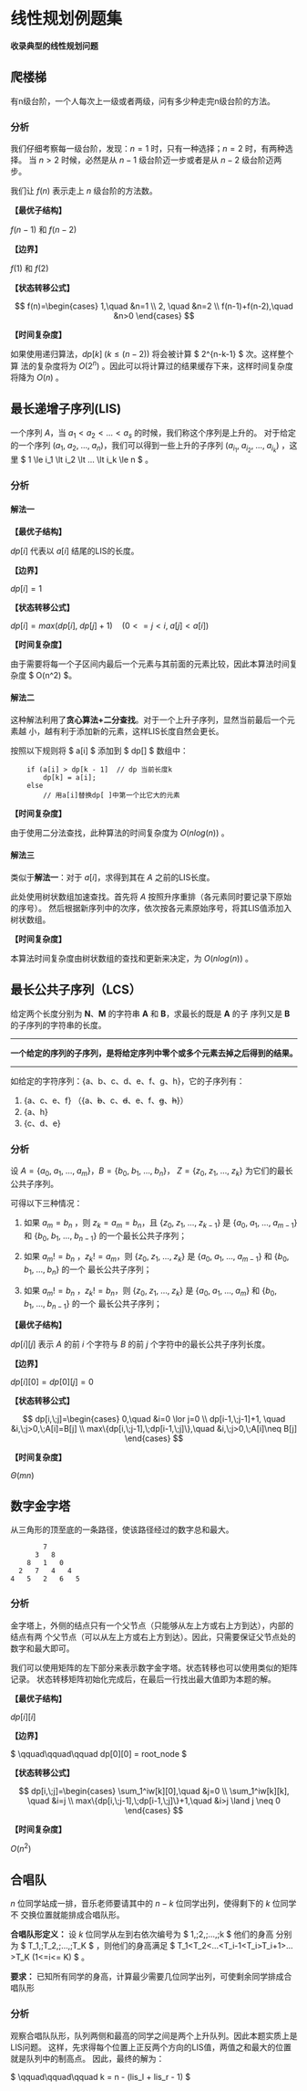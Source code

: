 <script type="text/javascript" async
  src="https://cdn.mathjax.org/mathjax/latest/MathJax.js?config=TeX-MML-AM_CHTML">
</script>

# 线性规划例题集

**收录典型的线性规划问题**

## 爬楼梯

有n级台阶，一个人每次上一级或者两级，问有多少种走完n级台阶的方法。

### 分析

我们仔细考察每一级台阶，发现：$n = 1$ 时，只有一种选择；$n = 2$ 时，有两种选择。
当 $n > 2$ 时候，必然是从 $n - 1$ 级台阶迈一步或者是从 $n - 2$ 级台阶迈两步。

我们让 $f(n)$ 表示走上 $n$ 级台阶的方法数。

**【最优子结构】**

$f(n-1)$ 和 $f(n-2)$

**【边界】**

$f(1)$ 和 $f(2)$

**【状态转移公式】**

$$
f(n)=\begin{cases}
1,\quad &n=1 \\
2, \quad &n=2 \\
f(n-1)+f(n-2),\quad &n>0
\end{cases}
$$

**【时间复杂度】**

如果使用递归算法，$dp[k]\;(k \le (n-2))$ 将会被计算 $ 2^{n-k-1} $ 次。这样整个算
法的复杂度将为 $O(2^n)$ 。因此可以将计算过的结果缓存下来，这样时间复杂度将降为
$O(n)$ 。

## 最长递增子序列(LIS)

一个序列 $A$，当 $a_1 \lt a_2 \lt … \lt a_s$ 的时候，我们称这个序列是上升的。
对于给定的一个序列 $(a_1,\;a_2,\;...,\;a_n)$，我们可以得到一些上升的子序列
$(a_{i_1},\; a_{i_2},\; …,\; a_{i_k})$ ，这里 $ 1 \le i_1 \lt i_2 \lt … \lt i_k \le n $ 。

### 分析

#### 解法一
**【最优子结构】**

$dp[i]$ 代表以 $a[i]$ 结尾的LIS的长度。

**【边界】**

$dp[i]=1$

**【状态转移公式】**

$dp[i]=max(dp[i],\; dp[j]+1)\quad (0<=j< i,\; a[j]< a[i])$

**【时间复杂度】**

由于需要将每一个子区间内最后一个元素与其前面的元素比较，因此本算法时间复杂度
$ O(n^2) $。

#### 解法二

这种解法利用了**贪心算法+二分查找**。对于一个上升子序列，显然当前最后一个元素越
小，越有利于添加新的元素，这样LIS长度自然会更长。

按照以下规则将 $ a[i] $ 添加到 $ dp[] $ 数组中：
```
    if (a[i] > dp[k - 1]  // dp 当前长度k
        dp[k] = a[i];
    else
        // 用a[i]替换dp[ ]中第一个比它大的元素
```

**【时间复杂度】**

由于使用二分法查找，此种算法的时间复杂度为 $O(nlog(n))$ 。


#### 解法三

类似于**解法一**：对于 $a[i]$，求得到其在 $A$ 之前的LIS长度。

此处使用树状数组加速查找。首先将 $A$ 按照升序重排（各元素同时要记录下原始的序号）。
然后根据新序列中的次序，依次按各元素原始序号，将其LIS值添加入树状数组。

**【时间复杂度】**

本算法时间复杂度由树状数组的查找和更新来决定，为 $O(nlog(n))$ 。

## 最长公共子序列（LCS）

给定两个长度分别为 **N**、**M** 的字符串 **A** 和 **B**，求最长的既是 **A** 的子
序列又是 **B** 的子序列的字符串的长度。

***
**一个给定的序列的子序列，是将给定序列中零个或多个元素去掉之后得到的结果。**
***

如给定的字符序列：{a、b、c、d、e、f、g、h}，它的子序列有：
1. {a、c、e、f} （{a、~~b~~、c、~~d~~、e、f、~~g~~、~~h~~}）
2. {a、h}
3. {c、d、e}

### 分析

设 $A=\{a_0,\;a_1,\;…,\;a_m\}$，$B=\{b_0,\;b_1,\;…,\;b_n\}$，
$Z=\{z_0,\;z_1,\;…,\;z_k\}$ 为它们的最长公共子序列。

可得以下三种情况：

1. 如果 $a_m = b_n$ ，则 $z_k = a_m = b_n$，且
$\{z_0,\;z_1,\;…,\;z_{k-1}\}$ 是 $\{a_0,\;a_1,\;…,\;a_{m-1}\}$
和 $\{b_0,\;b_1,\;…,\;b_{n-1}\}$ 的一个最长公共子序列；

2. 如果 $a_m != b_n$ ，$z_k != a_m$，则 $\{z_0,\;z_1,\;…,\;z_{k}\}$ 是
$\{a_0,\;a_1,\;…,\;a_{m-1}\}$ 和 $\{b_0,\;b_1,\;…,\;b_n\}$ 的一个
最长公共子序列；

3. 如果 $a_m != b_n$ ，$z_k != b_n$，则 $\{z_0,\;z_1,\;…,\;z_{k}\}$ 是
$\{a_0,\;a_1,\;…,\;a_m\}$ 和 $\{b_0,\;b_1,\;…,\;b_{n-1}\}$ 的一个
最长公共子序列；

**【最优子结构】**

$dp[i][j]$ 表示 $A$ 的前 $i$ 个字符与 $B$ 的前 $j$ 个字符中的最长公共子序列长度。

**【边界】**

$dp[i][0]=dp[0][j]=0$

**【状态转移公式】**

$$
dp[i,\;j]=\begin{cases}
0,\quad &i=0 \lor j=0 \\
dp[i-1,\;j-1]+1, \quad &i,\;j>0,\;A[i]=B[j] \\
max\{dp[i,\;j-1],\;dp[i-1,\;j]\},\quad &i,\;j>0,\;A[i]\neq B[j]
\end{cases}
$$

**【时间复杂度】**

$\Theta(mn)$

## 数字金字塔

从三角形的顶至底的一条路径，使该路径经过的数字总和最大。

	        7
	      3   8
        8   1   0
	  2   7   4   4
	4   5   2   6   5

### 分析

金字塔上，外侧的结点只有一个父节点（只能够从左上方或右上方到达），内部的结点有两
个父节点（可以从左上方或右上方到达）。因此，只需要保证父节点处的数字和最大即可。

我们可以使用矩阵的左下部分来表示数字金字塔。状态转移也可以使用类似的矩阵记录。
状态转移矩阵初始化完成后，在最后一行找出最大值即为本题的解。

**【最优子结构】**

$dp[i][i]$

**【边界】**

$ \qquad\qquad\qquad dp[0][0] = root\_node $

**【状态转移公式】**

$$
dp[i,\;j]=\begin{cases}
\sum_1^iw[k][0],\quad &j=0 \\
\sum_1^iw[k][k], \quad &i=j \\
max\{dp[i,\;j-1],\;dp[i-1,\;j]\}+1,\quad &i>j \land j \neq 0
\end{cases}
$$

**【时间复杂度】**

$O(n^2)$

## 合唱队

$n$ 位同学站成一排，音乐老师要请其中的 $n-k$ 位同学出列，使得剩下的 $k$ 位同学不
交换位置就能排成合唱队形。

**合唱队形定义：** 设 $k$ 位同学从左到右依次编号为 $ 1,\;2,\;…,\;k $ 他们的身高
分别为 $ T_1,\;T_2,\;…,\;T_K $ ，则他们的身高满足
$ T_1<T_2<…<T_i-1<T_i>T_i+1>…>T_K (1<=i<= K) $ 。

**要求：**
已知所有同学的身高，计算最少需要几位同学出列，可使剩余同学排成合唱队形

### 分析

观察合唱队队形，队列两侧和最高的同学之间是两个上升队列。因此本题实质上是LIS问题。
这样，先求得每个位置上正反两个方向的LIS值，两值之和最大的位置就是队列中的制高点。
因此，最终的解为：

$ \qquad\qquad\qquad k = n - (lis_l + lis_r - 1) $